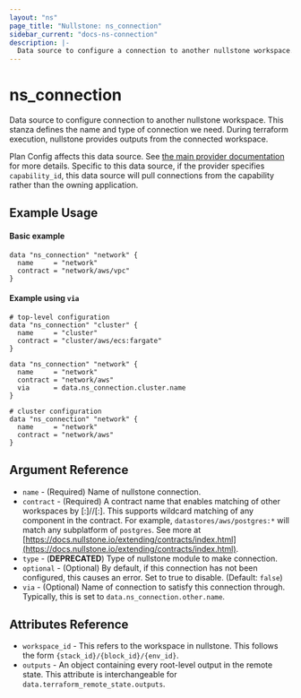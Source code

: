 ```yaml
---
layout: "ns"
page_title: "Nullstone: ns_connection"
sidebar_current: "docs-ns-connection"
description: |-
  Data source to configure a connection to another nullstone workspace.
---
```


# ns_connection

Data source to configure connection to another nullstone workspace.
This stanza defines the name and type of connection we need.
During terraform execution, nullstone provides outputs from the connected workspace.

Plan Config affects this data source. See [the main provider documentation](../index.html) for more details.
Specific to this data source, if the provider specifies `capability_id`, 
this data source will pull connections from the capability rather than the owning application.

## Example Usage

#### Basic example

```hcl
data "ns_connection" "network" {
  name     = "network"
  contract = "network/aws/vpc"
}
```


#### Example using `via`

```hcl
# top-level configuration
data "ns_connection" "cluster" {
  name     = "cluster"
  contract = "cluster/aws/ecs:fargate"
}

data "ns_connection" "network" {
  name     = "network"
  contract = "network/aws"
  via      = data.ns_connection.cluster.name
}
```

```hcl
# cluster configuration
data "ns_connection" "network" {
  name     = "network"
  contract = "network/aws"
}
```

## Argument Reference

* `name` - (Required) Name of nullstone connection.
* `contract` - (Required) A contract name that enables matching of other workspaces by <category>[:<subcategory>]/<cloud-provider>/<platform>[:<subplatform>].
  This supports wildcard matching of any component in the contract. For example, `datastores/aws/postgres:*` will match any subplatform of `postgres`.
  See more at [https://docs.nullstone.io/extending/contracts/index.html](https://docs.nullstone.io/extending/contracts/index.html).
* `type` - (**DEPRECATED**) Type of nullstone module to make connection.
* `optional` - (Optional) By default, if this connection has not been configured, this causes an error. Set to true to disable. (Default: `false`)
* `via` - (Optional) Name of connection to satisfy this connection through. Typically, this is set to `data.ns_connection.other.name`.

## Attributes Reference

* `workspace_id` - This refers to the workspace in nullstone. This follows the form `{stack_id}/{block_id}/{env_id}`.
* `outputs` - An object containing every root-level output in the remote state. This attribute is interchangeable for `data.terraform_remote_state.outputs`.
